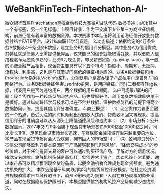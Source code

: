 # WeBankFinTech-Fintechathon-AI-
微众银行首届Fintechathon高校金融科技大赛微AI战队代码
数据描述：a和b其中一个有标签，另一个无标签。
1.项目背景：作为平安旗下专业第三方商业征信机构，前海征信有着丰富的数据资源。本次赛事中本队伍将利用前海征信开放业务数据并结合FATE平台，设计纵向联邦学习赛题。
2.功能描述：依据给定的4万条业务A数据及4千条业务B数据，建立业务B的信用评分模型。其中业务A为信用贷款, 其特征就是债务人无需提供抵押品，仅凭自己的信誉就能取得贷款，并以借款人信用程度作为还款保证的；业务B为现金贷，即发薪日贷款（payday loan），与一般的消费金融产品相比，现金贷主要具有以下五个特点：额度小、周期短、无抵押、流程快、利率高，这也是与其借贷门槛低的特征相适应的。业务A数据特征包括ProductInfo系列和Webinfo系列，分别是用户是否办理了产品和用户是否具有1的网络行为。业务B数据特征包括UserInfo系列，是用户特征。同时二者都有Flag数据，代表用户是否为违约用户。两个数据的用户ID相同。
3.应用场景/解决的问题：现金贷作为一种较新型的网贷产品，历史数据较少，利用本身数据建模效果不是很好。通过纵向联邦学习技术可以在不合并数据、保护数据隐私的前提下将两个数据协同训练，提高其信用评分准确度。
4.商业模型：
（1）现金贷作为普惠金融的一个热点，备受关注的同时也频频出现借款人违约、贷款收不回来等现象。提高信用评分的准确度可以从从源头上降低道德风险和违约率；
（2）市场分析：公开数据显示，2017年仅P2P平台旗下现金贷市场规模在6000亿至10000亿之间，同比增长11倍，足见现金贷市场增长迅速，在互联网金融领域有越来越重要的地位。本产品在现金贷市场将会大受欢迎，拥有巨大的市场空间；
（3）盈利能力分析：征信公司能够盈利的根本原因在于产品能够起到“规避风险”、“降低交易成本”的参考价值，对于任何需要交易的客户可以通过购买征信产品，了解对方的信用状况，降低交易风险。金融机构往往是高杠杆，负债远大于资产，因此风控非常重要，通过本产品可以精准预测现金贷的品质，以便金融机构合理规划现金贷额度，避免违约损失的扩大。
本作品是基于纵向联邦学习的信贷风控评分模型。在社会经济消费规模和需求日益增长的当下，消费金融已成为拥有巨大潜在市场规模的商业渠道，同时在数据隐私保护限制下，本模型提供信贷机构风控产品帮助减少违约损失。
